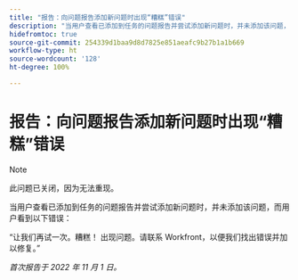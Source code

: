 ```yaml
---
title: "报告：向问题报告添加新问题时出现“糟糕”错误"
description: "当用户查看已添加到任务的问题报告并尝试添加新问题时，并未添加该问题，而用户看到一个错误。"
hidefromtoc: true
source-git-commit: 254339d1baa9d8d7825e851aeafc9b27b1a1b669
workflow-type: ht
source-wordcount: '128'
ht-degree: 100%

---
```



# 报告：向问题报告添加新问题时出现“糟糕”错误

>[!NOTE]
>
>此问题已关闭，因为无法重现。

当用户查看已添加到任务的问题报告并尝试添加新问题时，并未添加该问题，而用户看到以下错误：

“让我们再试一次。糟糕！ 出现问题。请联系 Workfront，以便我们找出错误并加以修复。”

_首次报告于 2022 年 11 月 1 日。_


